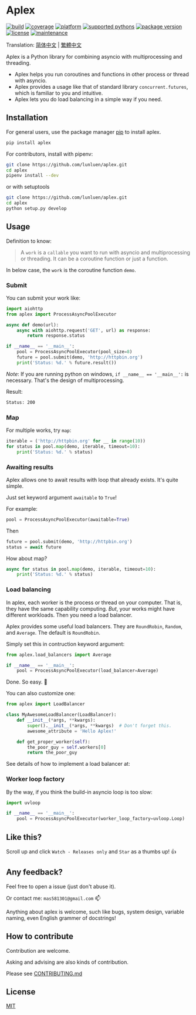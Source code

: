 # Aplex

[![build](https://img.shields.io/travis/com/lunluen/aplex.svg?style=flat)]()
[![coverage](https://img.shields.io/codecov/c/github/lunluen/aplex.svg?style=flat)](https://github.com/lunluen/aplex)
[![platform]()]()
[![supported pythons](https://img.shields.io/pypi/pyversions/aplex.svg?style=flat)]()
[![package version](https://img.shields.io/pypi/v/aplex.svg?style=flat)]()
[![license](https://img.shields.io/github/license/lunluen/aplex.svg?style=flat)]()
[![maintenance](https://img.shields.io/maintenance/yes/2019.svg?style=flat)]()

Translation: 
[简体中文](https://github.com/lunluen/aplex/blob/master/README_zh_cn.md)
|
[繁體中文](https://github.com/lunluen/aplex/blob/master/misc/README_zh_tw.md)

Aplex is a Python library for combining asyncio with
multiprocessing and threading.

- Aplex helps you run coroutines and functions in other process
  or thread with asyncio.
- Aplex provides a usage like that of  standard library `concurrent.futures`,
  which is familiar to you and intuitive.
- Aplex lets you do load balancing in a simple way if you need.

## Installation

For general users, use the package manager [pip](https://pip.pypa.io/en/stable/) to
install aplex.

```bash
pip install aplex
```

For contributors, install with pipenv:

```bash
git clone https://github.com/lunluen/aplex.git
cd aplex
pipenv install --dev
```
or with setuptools

```bash
git clone https://github.com/lunluen/aplex.git
cd aplex
python setup.py develop
```

## Usage

Definition to know:
> A `work` is a `callable` you want to run with asyncio and multiprocessing or threading.
> It can be a coroutine function or just a function.

In below case, the `work` is the coroutine function `demo`.

### Submit

You can submit your work like:

```python
import aiohttp
from aplex import ProcessAsyncPoolExecutor

async def demo(url):
    async with aiohttp.request('GET', url) as response:
        return response.status

if __name__ == '__main__':
    pool = ProcessAsyncPoolExecutor(pool_size=8)
    future = pool.submit(demo, 'http://httpbin.org')
    print('Status: %d.' % future.result())
```

*Note*: If you are running python on windows, `if __name__ == '__main__':`
is necessary. That's the design of multiprocessing.

Result:

```bash
Status: 200
```

### Map

For multiple works, try `map`:

```python
iterable = ('http://httpbin.org' for __ in range(10))
for status in pool.map(demo, iterable, timeout=10):
    print('Status: %d.' % status)
```

### Awaiting results

Aplex allows one to await results with loop that already exists. It's quite simple.

Just set keyword argument `awaitable`  to `True`!

For example:

```python
pool = ProcessAsyncPoolExecutor(awaitable=True)
```

Then 

```python
future = pool.submit(demo, 'http://httpbin.org')
status = await future
```

How about map?

```python
async for status in pool.map(demo, iterable, timeout=10):
    print('Status: %d.' % status)
```

### Load balancing

In aplex, each worker is the process or thread on your computer. That is, they have the same capability computing.
*But*, your works might have different workloads. Then you need a load balancer.

Aplex provides some useful load balancers. They are `RoundRobin`, `Random`, and `Average`. The default is `RoundRobin`.

Simply set this in contruction keyword argument:

```python
from aplex.load_balancers import Average

if __name__ == '__main__':
    pool = ProcessAsyncPoolExecutor(load_balancer=Average)
```

Done. So easy. :100:

You can also customize one:

```python
from aplex import LoadBalancer

class MyAwesomeLoadBalancer(LoadBalancer):
    def __init__(*args, **kwargs):
        super().__init__(*args, **kwargs)  # Don't forget this.
        awesome_attribute = 'Hello Aplex!'

    def get_proper_worker(self):
        the_poor_guy = self.workers[0]
        return the_poor_guy
```

See details of how to implement a load balancer at: []()


### Worker loop factory

By the way, if you think the build-in asyncio loop is too slow:

```python
import uvloop

if __name__ == '__main__':
    pool = ProcessAsyncPoolExecutor(worker_loop_factory=uvloop.Loop)
```

## Like this?

Scroll up and click `Watch - Releases only` and `Star` as a thumbs up! :+1:

## Any feedback?

Feel free to open a issue (just don't abuse it).

Or contact me: `mas581301@gmail.com` :mailbox:

Anything about aplex is welcome, such like bugs, system design, variable naming, even English grammer of docstrings!

## How to contribute

Contribution are welcome.

Asking and advising are also kinds of contribution.

Please see [CONTRIBUTING.md](https://github.com/lunluen/aplex/blob/master/CONTRIBUTING.md)

## License

[MIT](https://github.com/lunluen/aplex/blob/master/LICENSE)
